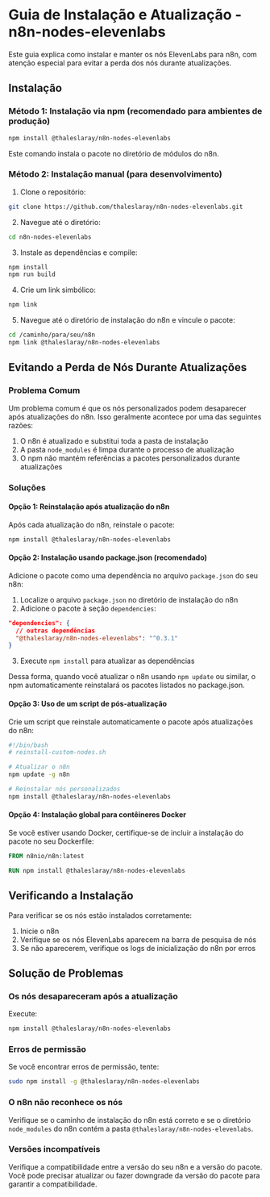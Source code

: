 # Guia de Instalação e Atualização - n8n-nodes-elevenlabs

Este guia explica como instalar e manter os nós ElevenLabs para n8n, com atenção especial para evitar a perda dos nós durante atualizações.

## Instalação

### Método 1: Instalação via npm (recomendado para ambientes de produção)

```bash
npm install @thaleslaray/n8n-nodes-elevenlabs
```

Este comando instala o pacote no diretório de módulos do n8n.

### Método 2: Instalação manual (para desenvolvimento)

1. Clone o repositório:
```bash
git clone https://github.com/thaleslaray/n8n-nodes-elevenlabs.git
```

2. Navegue até o diretório:
```bash
cd n8n-nodes-elevenlabs
```

3. Instale as dependências e compile:
```bash
npm install
npm run build
```

4. Crie um link simbólico:
```bash
npm link
```

5. Navegue até o diretório de instalação do n8n e vincule o pacote:
```bash
cd /caminho/para/seu/n8n
npm link @thaleslaray/n8n-nodes-elevenlabs
```

## Evitando a Perda de Nós Durante Atualizações

### Problema Comum

Um problema comum é que os nós personalizados podem desaparecer após atualizações do n8n. Isso geralmente acontece por uma das seguintes razões:

1. O n8n é atualizado e substitui toda a pasta de instalação
2. A pasta `node_modules` é limpa durante o processo de atualização
3. O npm não mantém referências a pacotes personalizados durante atualizações

### Soluções

#### Opção 1: Reinstalação após atualização do n8n

Após cada atualização do n8n, reinstale o pacote:

```bash
npm install @thaleslaray/n8n-nodes-elevenlabs
```

#### Opção 2: Instalação usando package.json (recomendado)

Adicione o pacote como uma dependência no arquivo `package.json` do seu n8n:

1. Localize o arquivo `package.json` no diretório de instalação do n8n
2. Adicione o pacote à seção `dependencies`:

```json
"dependencies": {
  // outras dependências
  "@thaleslaray/n8n-nodes-elevenlabs": "^0.3.1"
}
```

3. Execute `npm install` para atualizar as dependências

Dessa forma, quando você atualizar o n8n usando `npm update` ou similar, o npm automaticamente reinstalará os pacotes listados no package.json.

#### Opção 3: Uso de um script de pós-atualização

Crie um script que reinstale automaticamente o pacote após atualizações do n8n:

```bash
#!/bin/bash
# reinstall-custom-nodes.sh

# Atualizar o n8n
npm update -g n8n

# Reinstalar nós personalizados
npm install @thaleslaray/n8n-nodes-elevenlabs
```

#### Opção 4: Instalação global para contêineres Docker

Se você estiver usando Docker, certifique-se de incluir a instalação do pacote no seu Dockerfile:

```dockerfile
FROM n8nio/n8n:latest

RUN npm install @thaleslaray/n8n-nodes-elevenlabs
```

## Verificando a Instalação

Para verificar se os nós estão instalados corretamente:

1. Inicie o n8n
2. Verifique se os nós ElevenLabs aparecem na barra de pesquisa de nós
3. Se não aparecerem, verifique os logs de inicialização do n8n por erros

## Solução de Problemas

### Os nós desapareceram após a atualização

Execute:
```bash
npm install @thaleslaray/n8n-nodes-elevenlabs
```

### Erros de permissão

Se você encontrar erros de permissão, tente:
```bash
sudo npm install -g @thaleslaray/n8n-nodes-elevenlabs
```

### O n8n não reconhece os nós

Verifique se o caminho de instalação do n8n está correto e se o diretório `node_modules` do n8n contém a pasta `@thaleslaray/n8n-nodes-elevenlabs`.

### Versões incompatíveis

Verifique a compatibilidade entre a versão do seu n8n e a versão do pacote. Você pode precisar atualizar ou fazer downgrade da versão do pacote para garantir a compatibilidade. 